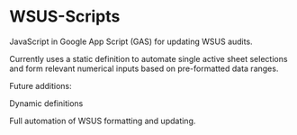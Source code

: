 # WSUS-Scripts
JavaScript in Google App Script (GAS) for updating WSUS audits.

Currently uses a static definition to automate single active sheet selections and form relevant numerical inputs based on pre-formatted data ranges.

Future additions:

Dynamic definitions

Full automation of WSUS formatting and updating.

